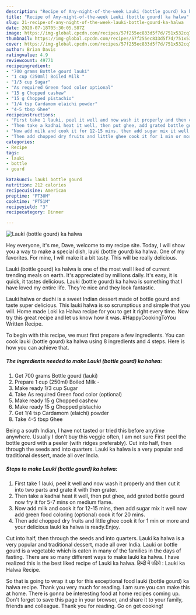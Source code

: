```yaml
---
description: "Recipe of Any-night-of-the-week Lauki (bottle gourd) ka halwa"
title: "Recipe of Any-night-of-the-week Lauki (bottle gourd) ka halwa"
slug: 21-recipe-of-any-night-of-the-week-lauki-bottle-gourd-ka-halwa
date: 2020-07-18T05:30:05.587Z
image: https://img-global.cpcdn.com/recipes/57f255ec833d5f7d/751x532cq70/lauki-bottle-gourd-ka-halwa-recipe-main-photo.jpg
thumbnail: https://img-global.cpcdn.com/recipes/57f255ec833d5f7d/751x532cq70/lauki-bottle-gourd-ka-halwa-recipe-main-photo.jpg
cover: https://img-global.cpcdn.com/recipes/57f255ec833d5f7d/751x532cq70/lauki-bottle-gourd-ka-halwa-recipe-main-photo.jpg
author: Brian Davis
ratingvalue: 4.9
reviewcount: 49771
recipeingredient:
- "700 grams Bottle gourd lauki"
- "1 cup (250ml) Boiled Milk "
- "1/3 cup Sugar"
- "As required Green food color optional"
- "15 g Chopped cashew"
- "15 g Chopped pistachio"
- "1/4 tsp Cardamom elaichi powder"
- "4-5 tbsp Ghee"
recipeinstructions:
- "First take 1 lauki, peel it well and now wash it properly and then cut it into two parts and grate it with then grater."
- "Then take a kadhai heat it well, then put ghee, add grated bottle gourd now fry it for 5-7 mins on medium flame."
- "Now add milk and cook it for 12-15 mins, then add sugar mix it well now add green food coloring (optional) cook it for 20 mins."
- "Then add chopped dry fruits and little ghee cook it for 1 min or more and your delicious lauki ka halwa is ready.Enjoy."
categories:
- Recipe
tags:
- lauki
- bottle
- gourd

katakunci: lauki bottle gourd 
nutrition: 212 calories
recipecuisine: American
preptime: "PT30M"
cooktime: "PT51M"
recipeyield: "3"
recipecategory: Dinner

---
```



![Lauki (bottle gourd) ka halwa](https://img-global.cpcdn.com/recipes/57f255ec833d5f7d/751x532cq70/lauki-bottle-gourd-ka-halwa-recipe-main-photo.jpg)

Hey everyone, it's me, Dave, welcome to my recipe site. Today, I will show you a way to make a special dish, lauki (bottle gourd) ka halwa. One of my favorites. For mine, I will make it a bit tasty. This will be really delicious.

Lauki (bottle gourd) ka halwa is one of the most well liked of current trending meals on earth. It's appreciated by millions daily. It's easy, it is quick, it tastes delicious. Lauki (bottle gourd) ka halwa is something that I have loved my entire life. They're nice and they look fantastic.

Lauki halwa or dudhi is a sweet Indian dessert made of bottle gourd and taste super delicious. This lauki halwa is so scrumptious and simple that you will. Home made Loki ka Halwa recipe for you to get it right every time. Now try this great recipe and let us know how it was. #HappyCookingToYou Written Recipe.


To begin with this recipe, we must first prepare a few ingredients. You can cook lauki (bottle gourd) ka halwa using 8 ingredients and 4 steps. Here is how you can achieve that.

<!--inarticleads1-->

##### The ingredients needed to make Lauki (bottle gourd) ka halwa:

1. Get 700 grams Bottle gourd (lauki)
1. Prepare 1 cup (250ml) Boiled Milk -
1. Make ready 1/3 cup Sugar
1. Take As required Green food color (optional)
1. Make ready 15 g Chopped cashew
1. Make ready 15 g Chopped pistachio
1. Get 1/4 tsp Cardamom (elaichi) powder
1. Take 4-5 tbsp Ghee


Being a south Indian, I have not tasted or tried this before anytime anywhere. Usually I don&#39;t buy this veggie often, I am not sure First peel the bottle gourd with a peeler (with ridges preferably). Cut into half, then through the seeds and into quarters. Lauki ka halwa is a very popular and traditional dessert, made all over India. 

<!--inarticleads2-->

##### Steps to make Lauki (bottle gourd) ka halwa:

1. First take 1 lauki, peel it well and now wash it properly and then cut it into two parts and grate it with then grater.
1. Then take a kadhai heat it well, then put ghee, add grated bottle gourd now fry it for 5-7 mins on medium flame.
1. Now add milk and cook it for 12-15 mins, then add sugar mix it well now add green food coloring (optional) cook it for 20 mins.
1. Then add chopped dry fruits and little ghee cook it for 1 min or more and your delicious lauki ka halwa is ready.Enjoy.


Cut into half, then through the seeds and into quarters. Lauki ka halwa is a very popular and traditional dessert, made all over India. Lauki or bottle gourd is a vegetable which is eaten in many of the families in the days of fasting. There are so many different ways to make lauki ka halwa. I have realized this is the best liked recipe of Lauki ka halwa. हिन्दी में पढिये : Lauki ka Halwa Recipe. 

So that is going to wrap it up for this exceptional food lauki (bottle gourd) ka halwa recipe. Thank you very much for reading. I am sure you can make this at home. There is gonna be interesting food at home recipes coming up. Don't forget to save this page in your browser, and share it to your family, friends and colleague. Thank you for reading. Go on get cooking!
